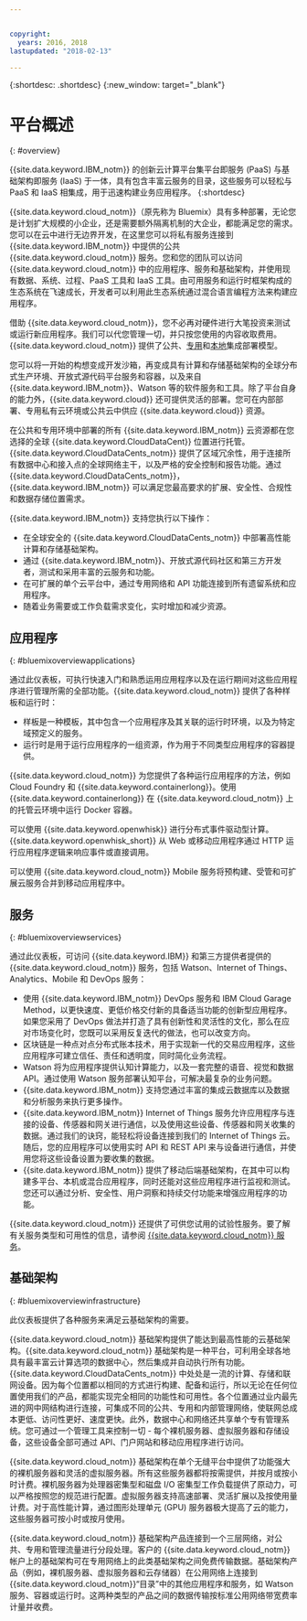 ```yaml
---


copyright:
  years: 2016, 2018
lastupdated: "2018-02-13"

---
```


{:shortdesc: .shortdesc}
{:new_window: target="_blank"}

# 平台概述
{: #overview}

{{site.data.keyword.IBM_notm}} 的创新云计算平台集平台即服务 (PaaS) 与基础架构即服务 (IaaS) 于一体，具有包含丰富云服务的目录，这些服务可以轻松与 PaaS 和 IaaS 相集成，用于迅速构建业务应用程序。
{:shortdesc}

{{site.data.keyword.cloud_notm}}（原先称为 Bluemix）具有多种部署，无论您是计划扩大规模的小企业，还是需要额外隔离机制的大企业，都能满足您的需求。您可以在云中进行无边界开发，在这里您可以将私有服务连接到 {{site.data.keyword.IBM_notm}} 中提供的公共 {{site.data.keyword.cloud_notm}} 服务。您和您的团队可以访问 {{site.data.keyword.cloud_notm}} 中的应用程序、服务和基础架构，并使用现有数据、系统、过程、PaaS 工具和 IaaS 工具。由可用服务和运行时框架构成的生态系统在飞速成长，开发者可以利用此生态系统通过混合语言编程方法来构建应用程序。

借助 {{site.data.keyword.cloud_notm}}，您不必再对硬件进行大笔投资来测试或运行新应用程序。我们可以代您管理一切，并只按您使用的内容收取费用。{{site.data.keyword.cloud_notm}} 提供了公共、[专用](/docs/dedicated/index.html)和[本地](/docs/local/index.html)集成部署模型。

您可以将一开始的构想变成开发沙箱，再变成具有计算和存储基础架构的全球分布式生产环境、开放式源代码平台服务和容器，以及来自 {{site.data.keyword.IBM_notm}}、Watson 等的软件服务和工具。除了平台自身的能力外，{{site.data.keyword.cloud}} 还可提供灵活的部署。您可在内部部署、专用私有云环境或公共云中供应 {{site.data.keyword.cloud}} 资源。

在公共和专用环境中部署的所有 {{site.data.keyword.IBM_notm}} 云资源都在您选择的全球 {{site.data.keyword.CloudDataCent}} 位置进行托管。{{site.data.keyword.CloudDataCents_notm}} 提供了区域冗余性，用于连接所有数据中心和接入点的全球网络主干，以及严格的安全控制和报告功能。通过 {{site.data.keyword.CloudDataCents_notm}}，{{site.data.keyword.IBM_notm}} 可以满足您最高要求的扩展、安全性、合规性和数据存储位置需求。

{{site.data.keyword.IBM_notm}} 支持您执行以下操作：

* 在全球安全的 {{site.data.keyword.CloudDataCents_notm}} 中部署高性能计算和存储基础架构。
* 通过 {{site.data.keyword.IBM_notm}}、开放式源代码社区和第三方开发者，测试和采用丰富的云服务和功能。
* 在可扩展的单个云平台中，通过专用网络和 API 功能连接到所有遗留系统和应用程序。
* 随着业务需要或工作负载需求变化，实时增加和减少资源。

## 应用程序
{: #bluemixoverviewapplications}

通过此仪表板，可执行快速入门和熟悉运用应用程序以及在运行期间对这些应用程序进行管理所需的全部功能。{{site.data.keyword.cloud_notm}} 提供了各种样板和运行时：

* 样板是一种模板，其中包含一个应用程序及其关联的运行时环境，以及为特定域预定义的服务。
* 运行时是用于运行应用程序的一组资源，作为用于不同类型应用程序的容器提供。

{{site.data.keyword.cloud_notm}} 为您提供了各种运行应用程序的方法，例如 Cloud Foundry 和 {{site.data.keyword.containerlong}}。使用 {{site.data.keyword.containerlong}} 在 {{site.data.keyword.cloud_notm}} 上的托管云环境中运行 Docker 容器。

可以使用 {{site.data.keyword.openwhisk}} 进行分布式事件驱动型计算。{{site.data.keyword.openwhisk_short}} 从 Web 或移动应用程序通过 HTTP 运行应用程序逻辑来响应事件或直接调用。

可以使用 {{site.data.keyword.cloud_notm}} Mobile 服务将预构建、受管和可扩展云服务合并到移动应用程序中。

## 服务
{: #bluemixoverviewservices}

通过此仪表板，可访问 {{site.data.keyword.IBM}} 和第三方提供者提供的 {{site.data.keyword.cloud_notm}} 服务，包括 Watson、Internet of Things、Analytics、Mobile 和 DevOps 服务：

* 使用 {{site.data.keyword.IBM_notm}} DevOps 服务和 IBM Cloud Garage Method，以更快速度、更低价格交付新的具备适当功能的创新型应用程序。如果您采用了 DevOps 做法并打造了具有创新性和灵活性的文化，那么在应对市场变化时，您既可以采用反复迭代的做法，也可以改变方向。
* 区块链是一种点对点分布式账本技术，用于实现新一代的交易应用程序，这些应用程序可建立信任、责任和透明度，同时简化业务流程。  
* Watson 将为应用程序提供认知计算能力，以及一套完整的语音、视觉和数据 API。通过使用 Watson 服务部署认知平台，可解决最复杂的业务问题。
* {{site.data.keyword.IBM_notm}} 支持您通过丰富的集成云数据库以及数据和分析服务来执行更多操作。
* {{site.data.keyword.IBM_notm}} Internet of Things 服务允许应用程序与连接的设备、传感器和网关进行通信，以及使用这些设备、传感器和网关收集的数据。通过我们的诀窍，能轻松将设备连接到我们的 Internet of Things 云。随后，您的应用程序可以使用实时 API 和 REST API 来与设备进行通信，并使用您将这些设备设置为要收集的数据。
* {{site.data.keyword.IBM_notm}} 提供了移动后端基础架构，在其中可以构建多平台、本机或混合应用程序，同时还能对这些应用程序进行监视和测试。您还可以通过分析、安全性、用户洞察和持续交付功能来增强应用程序的功能。

{{site.data.keyword.cloud_notm}} 还提供了可供您试用的试验性服务。要了解有关服务类型和可用性的信息，请参阅 [{{site.data.keyword.cloud_notm}} 服务](/docs/services/index.html)。


## 基础架构
{: #bluemixoverviewinfrastructure}

此仪表板提供了各种服务来满足云基础架构的需要。

{{site.data.keyword.cloud_notm}} 基础架构提供了能达到最高性能的云基础架构。{{site.data.keyword.cloud_notm}} 基础架构是一种平台，可利用全球各地具有最丰富云计算选项的数据中心，然后集成并自动执行所有功能。{{site.data.keyword.CloudDataCents_notm}} 中处处是一流的计算、存储和联网设备。因为每个位置都以相同的方式进行构建、配备和运行，所以无论在任何位置使用我们的产品，都能实现完全相同的功能性和可用性。各个位置通过业内最先进的网中网结构进行连接，可集成不同的公共、专用和内部管理网络，使联网总成本更低、访问性更好、速度更快。此外，数据中心和网络还共享单个专有管理系统。您可通过一个管理工具来控制一切 - 每个裸机服务器、虚拟服务器和存储设备，这些设备全部可通过 API、门户网站和移动应用程序进行访问。

{{site.data.keyword.cloud_notm}} 基础架构在单个无缝平台中提供了功能强大的裸机服务器和灵活的虚拟服务器。所有这些服务器都将按需提供，并按月或按小时计费。裸机服务器为处理器密集型和磁盘 I/O 密集型工作负载提供了原动力，可以严格按照您的规范进行配置。虚拟服务器支持高速部署、灵活扩展以及按使用量计费。对于高性能计算，通过图形处理单元 (GPU) 服务器极大提高了云的能力，这些服务器可按小时或按月使用。

{{site.data.keyword.cloud_notm}} 基础架构产品连接到一个三层网络，对公共、专用和管理流量进行分段处理。客户的 {{site.data.keyword.cloud_notm}} 帐户上的基础架构可在专用网络上的此类基础架构之间免费传输数据。基础架构产品（例如，裸机服务器、虚拟服务器和云存储器）在公用网络上连接到 {{site.data.keyword.cloud_notm}}“目录”中的其他应用程序和服务，如 Watson 服务、容器或运行时。这两种类型的产品之间的数据传输按标准公用网络带宽费率计量并收费。
